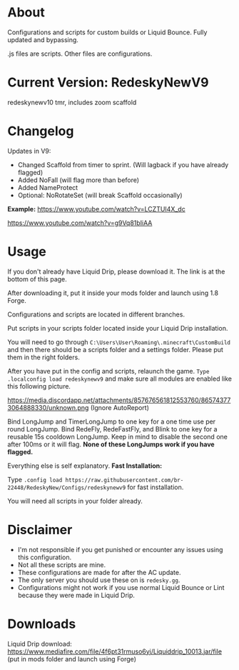 # About
Configurations and scripts for custom builds or Liquid Bounce. Fully updated and bypassing. 

.js files are scripts. Other files are configurations. 
# Current Version: RedeskyNewV9
redeskynewv10 tmr, includes zoom scaffold
# Changelog
Updates in V9: 
- Changed Scaffold from timer to sprint. (Will lagback if you have already flagged)
- Added NoFall (will flag more than before)
- Added NameProtect 
- Optional: NoRotateSet (will break Scaffold occasionally)

**Example:** 
https://www.youtube.com/watch?v=LCZTUI4X_dc

https://www.youtube.com/watch?v=g9Vq81bIiAA
# Usage
If you don't already have Liquid Drip, please download it. The link is at the bottom of this page. 

After downloading it, put it inside your mods folder and launch using 1.8 Forge. 

Configurations and scripts are located in different branches. 

Put scripts in your scripts folder located inside your Liquid Drip installation.  

You will need to go through ``C:\Users\User\Roaming\.minecraft\CustomBuild`` and then there should be a scripts folder and a settings folder. Please put them in the right folders. 

After you have put in the config and scripts, relaunch the game. ``Type .localconfig load redeskynewv9`` and make sure all modules are enabled like this following picture. 

https://media.discordapp.net/attachments/857676561812553760/865743773064888330/unknown.png (Ignore AutoReport)

Bind LongJump and TimerLongJump to one key for a one time use per round LongJump. Bind RedeFly, RedeFastFly, and Blink to one key for a reusable 15s cooldown LongJump. Keep in mind to disable the second one after 100ms or it will flag. **None of these LongJumps work if you have flagged.** 

Everything else is self explanatory. 
**Fast Installation:**

Type ``.config load https://raw.githubusercontent.com/br-22448/RedeskyNew/Configs/redeskynewv9`` for fast installation. 

You will need all scripts in your folder already.
# Disclaimer
- I'm not responsible if you get punished or encounter any issues using this configuration.  
- Not all these scripts are mine. 
- These configurations are made for after the AC update. 
- The only server you should use these on is ``redesky.gg``.
- Configurations might not work if you use normal Liquid Bounce or Lint because they were made in Liquid Drip. 
# Downloads
Liquid Drip download: https://www.mediafire.com/file/4f6pt31rmuso6yj/Liquiddrip_10013.jar/file (put in mods folder and launch using Forge)



